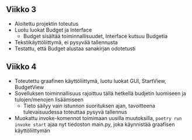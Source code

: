 ## Viikko 3

- Aloitettu projektin toteutus
- Luotu luokat Budget ja Interface
  - Budget sisältää toiminnallisuudet, Interface kutsuu Budgetia
- Tekstikäyttöliittymä, ei pysyvää tallennusta
- Testattu, että Budget alustaa sanakirjan odotetusti

## Viikko 4
- Toteutettu graafinen käyttöliittymä, luotu luokat GUI, StartView, BudgetView
- Sovelluksen toiminnallisuus rajoittuu tällä hetkellä budjetin luomiseen ja tulojen/menojen lisäämiseen
  - Tieto säilyy vain istunnon suorituksen ajan, tavoitteena tulevaisuudessa toteuttaa pysyvä tallennus
- Muokattu invoke-komennot toimimaan uusilla muutoksilla, `poetry run invoke start` ajaa nyt tiedoston main.py, joka käynnistää graafisen käyttöliittymän
